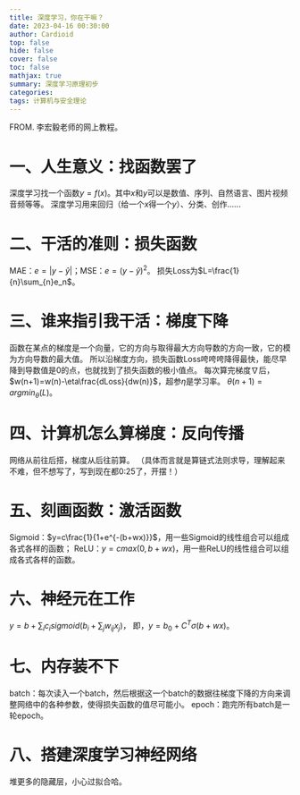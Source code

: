 ```yaml
---
title: 深度学习，你在干嘛？
date: 2023-04-16 00:30:00
author: Cardioid
top: false
hide: false
cover: false
toc: false
mathjax: true
summary: 深度学习原理初步
categories: 
tags: 计算机与安全理论
---
```

FROM. 李宏毅老师的网上教程。
# 一、人生意义：找函数罢了
深度学习找一个函数$y=f(x)$。其中$x$和$y$可以是数值、序列、自然语言、图片视频音频等等。
深度学习用来回归（给一个$x$得一个$y$）、分类、创作......
# 二、干活的准则：损失函数
MAE：$e=|y-\widehat{y}|$；MSE：$e=(y-\widehat{y})^2$。
损失Loss为$L=\frac{1}{n}\sum_{n}e_n$。
# 三、谁来指引我干活：梯度下降
函数在某点的梯度是一个向量，它的方向与取得最大方向导数的方向一致，它的模为方向导数的最大值。
所以沿梯度方向，损失函数Loss咵咵咵降得最快，能尽早降到导数值是0的点，也就找到了损失函数的极小值点。
每次算完梯度$\nabla$后，$w(n+1)=w(n)-\eta\frac{dLoss}{dw(n)}$，超参$\eta$是学习率。
$\theta(n+1)=argmin_{\theta}(L)$。
# 四、计算机怎么算梯度：反向传播
网络从前往后搭，梯度从后往前算。
（具体而言就是算链式法则求导，理解起来不难，但不想写了，写到现在都0:25了，开摆！）
# 五、刻画函数：激活函数
Sigmoid：$y=c\frac{1}{1+e^{-(b+wx)}}$，用一些Sigmoid的线性组合可以组成各式各样的函数；
ReLU：$y=c max(0,b+wx)$，用一些ReLU的线性组合可以组成各式各样的函数。
# 六、神经元在工作
$y=b+\sum_{i}c_i sigmoid(b_i+\sum_{j}w_{ij}x_j)$，
即，$y=b_{0}+C^T\sigma(b+wx)$。
# 七、内存装不下
batch：每次读入一个batch，然后根据这一个batch的数据往梯度下降的方向来调整网络中的各种参数，使得损失函数的值尽可能小。
epoch：跑完所有batch是一轮epoch。
# 八、搭建深度学习神经网络
堆更多的隐藏层，小心过拟合哈。
